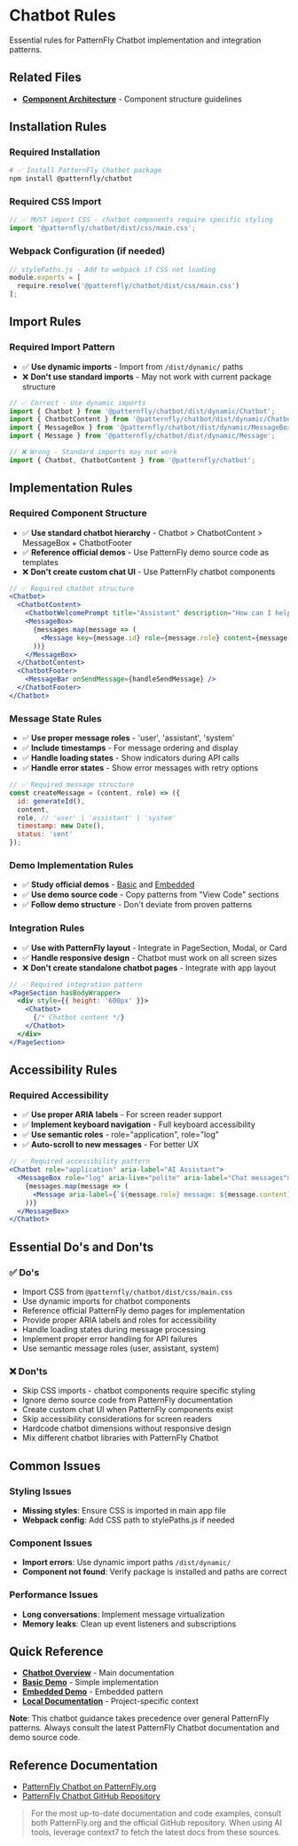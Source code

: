 # Chatbot Rules

Essential rules for PatternFly Chatbot implementation and integration patterns.

## Related Files

- [**Component Architecture**](../guidelines/component-architecture.md) - Component structure guidelines

## Installation Rules

### Required Installation

```bash
# ✅ Install PatternFly Chatbot package
npm install @patternfly/chatbot
```

### Required CSS Import

```jsx
// ✅ MUST import CSS - chatbot components require specific styling
import '@patternfly/chatbot/dist/css/main.css';
```

### Webpack Configuration (if needed)

```javascript
// stylePaths.js - Add to webpack if CSS not loading
module.exports = [
  require.resolve('@patternfly/chatbot/dist/css/main.css')
];
```

## Import Rules

### Required Import Pattern

- ✅ **Use dynamic imports** - Import from `/dist/dynamic/` paths
- ❌ **Don't use standard imports** - May not work with current package structure

```jsx
// ✅ Correct - Use dynamic imports
import { Chatbot } from '@patternfly/chatbot/dist/dynamic/Chatbot';
import { ChatbotContent } from '@patternfly/chatbot/dist/dynamic/ChatbotContent';
import { MessageBox } from '@patternfly/chatbot/dist/dynamic/MessageBox';
import { Message } from '@patternfly/chatbot/dist/dynamic/Message';

// ❌ Wrong - Standard imports may not work
import { Chatbot, ChatbotContent } from '@patternfly/chatbot';
```

## Implementation Rules

### Required Component Structure

- ✅ **Use standard chatbot hierarchy** - Chatbot > ChatbotContent > MessageBox + ChatbotFooter
- ✅ **Reference official demos** - Use PatternFly demo source code as templates
- ❌ **Don't create custom chat UI** - Use PatternFly chatbot components

```jsx
// ✅ Required chatbot structure
<Chatbot>
  <ChatbotContent>
    <ChatbotWelcomePrompt title="Assistant" description="How can I help?" />
    <MessageBox>
      {messages.map(message => (
        <Message key={message.id} role={message.role} content={message.content} />
      ))}
    </MessageBox>
  </ChatbotContent>
  <ChatbotFooter>
    <MessageBar onSendMessage={handleSendMessage} />
  </ChatbotFooter>
</Chatbot>
```

### Message State Rules

- ✅ **Use proper message roles** - 'user', 'assistant', 'system'
- ✅ **Include timestamps** - For message ordering and display
- ✅ **Handle loading states** - Show indicators during API calls
- ✅ **Handle error states** - Show error messages with retry options

```jsx
// ✅ Required message structure
const createMessage = (content, role) => ({
  id: generateId(),
  content,
  role, // 'user' | 'assistant' | 'system'
  timestamp: new Date(),
  status: 'sent'
});
```

### Demo Implementation Rules

- ✅ **Study official demos** - [Basic](https://www.patternfly.org/patternfly-ai/chatbot/overview/demo/basic-chatbot) and [Embedded](https://www.patternfly.org/patternfly-ai/chatbot/overview/demo/embedded-chatbot)
- ✅ **Use demo source code** - Copy patterns from "View Code" sections
- ✅ **Follow demo structure** - Don't deviate from proven patterns

### Integration Rules

- ✅ **Use with PatternFly layout** - Integrate in PageSection, Modal, or Card
- ✅ **Handle responsive design** - Chatbot must work on all screen sizes
- ❌ **Don't create standalone chatbot pages** - Integrate with app layout

```jsx
// ✅ Required integration pattern
<PageSection hasBodyWrapper>
  <div style={{ height: '600px' }}>
    <Chatbot>
      {/* Chatbot content */}
    </Chatbot>
  </div>
</PageSection>
```

## Accessibility Rules

### Required Accessibility

- ✅ **Use proper ARIA labels** - For screen reader support
- ✅ **Implement keyboard navigation** - Full keyboard accessibility
- ✅ **Use semantic roles** - role="application", role="log"
- ✅ **Auto-scroll to new messages** - For better UX

```jsx
// ✅ Required accessibility pattern
<Chatbot role="application" aria-label="AI Assistant">
  <MessageBox role="log" aria-live="polite" aria-label="Chat messages">
    {messages.map(message => (
      <Message aria-label={`${message.role} message: ${message.content}`} />
    ))}
  </MessageBox>
</Chatbot>
```

## Essential Do's and Don'ts

### ✅ Do's

- Import CSS from `@patternfly/chatbot/dist/css/main.css`
- Use dynamic imports for chatbot components
- Reference official PatternFly demo pages for implementation
- Provide proper ARIA labels and roles for accessibility
- Handle loading states during message processing
- Implement proper error handling for API failures
- Use semantic message roles (user, assistant, system)

### ❌ Don'ts

- Skip CSS imports - chatbot components require specific styling
- Ignore demo source code from PatternFly documentation
- Create custom chat UI when PatternFly components exist
- Skip accessibility considerations for screen readers
- Hardcode chatbot dimensions without responsive design
- Mix different chatbot libraries with PatternFly Chatbot

## Common Issues

### Styling Issues

- **Missing styles**: Ensure CSS is imported in main app file
- **Webpack config**: Add CSS path to stylePaths.js if needed

### Component Issues

- **Import errors**: Use dynamic import paths `/dist/dynamic/`
- **Component not found**: Verify package is installed and paths are correct

### Performance Issues

- **Long conversations**: Implement message virtualization
- **Memory leaks**: Clean up event listeners and subscriptions

## Quick Reference

- **[Chatbot Overview](https://www.patternfly.org/patternfly-ai/chatbot/overview)** - Main documentation
- **[Basic Demo](https://www.patternfly.org/patternfly-ai/chatbot/overview/demo/basic-chatbot)** - Simple implementation
- **[Embedded Demo](https://www.patternfly.org/patternfly-ai/chatbot/overview/demo/embedded-chatbot)** - Embedded pattern
- **[Local Documentation](../resources/local-files.md#patternfly-chatbot-txt)** - Project-specific context

**Note**: This chatbot guidance takes precedence over general PatternFly patterns. Always consult the latest PatternFly Chatbot documentation and demo source code.

## Reference Documentation

- [PatternFly Chatbot on PatternFly.org](https://www.patternfly.org/patternfly-ai/chatbot/overview)
- [PatternFly Chatbot GitHub Repository](https://github.com/patternfly/chatbot)

> For the most up-to-date documentation and code examples, consult both PatternFly.org and the official GitHub repository. When using AI tools, leverage context7 to fetch the latest docs from these sources.